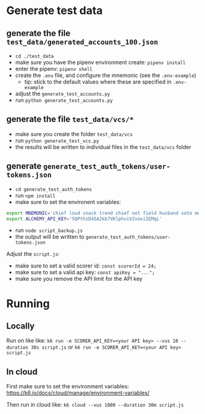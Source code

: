 
# Generate test data

## generate the file `test_data/generated_accounts_100.json`

- `cd ./test_data`
- make sure you have the pipenv environment create: `pipenv install`
- enter the pipenv: `pipenv shell`
- create the `.env` file, and configure the mnemonic (see the `.env-example`)
    - tip: stick to the default values where these are specified in `.env-example`
- adjust the `generate_test_accounts.py`
- run `python generate_test_accounts.py`

## generate the file `test_data/vcs/*`

- make sure you create the folder `test_data/vcs`
- run `python generate_test_vcs.py`
- the results will be written to individual files in the `test_data/vcs` folder

## generate `generate_test_auth_tokens/user-tokens.json`

- `cd generate_test_auth_tokens`
- run `npm install`
- make sure to set the environent variables:
```bash
export MNEMONIC='chief loud snack trend chief net field husband vote message decide replace'
export ALCHEMY_API_KEY='5QPthzD45A2kb7VKlphviV2voxiIEMqL'
```

- run `node script_backup.js`
- the output will be written to `generate_test_auth_tokens/user-tokens.json`

Adjust the `script.js`:
- make sure to set a valid scorer id: `const scorerId = 24;`
- make sure to set a valid api key: `const apiKey = "...";`
- make sure you remove the API limit for the API key

# Running

## Locally

Run on like like:
`k6 run -e SCORER_API_KEY=<your API key> --vus 10 --duration 30s script.js`
or
`k6 run -e SCORER_API_KEY=<your API key> script.js`

## In cloud
First make sure to set the environment variables: https://k6.io/docs/cloud/manage/environment-variables/

Then run in cloud like:
`k6 cloud --vus 1000 --duration 30m script.js`
